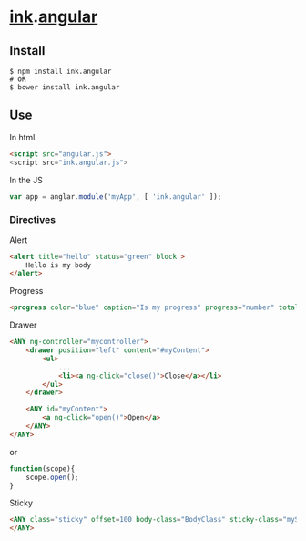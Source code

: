 # [ink](http://ink.sapo.pt).[angular](https://angularjs.org)

## Install

```console
$ npm install ink.angular
# OR
$ bower install ink.angular
```

## Use

In html
```html
<script src="angular.js">
<script src="ink.angular.js">
```
In the JS
```js
var app = anglar.module('myApp', [ 'ink.angular' ]);
```

### Directives
Alert
```html
<alert title="hello" status="green" block >
	Hello is my body
</alert>
```

Progress
```html
<progress color="blue" caption="Is my progress" progress="number" total="max" />
```

Drawer
```html
<ANY ng-controller="mycontroller">
	<drawer position="left" content="#myContent">
		<ul>
			...
			<li><a ng-click="close()">Close</a></li>
		</ul>
	</drawer>

	<ANY id="myContent">
		<a ng-click="open()">Open</a>
	</ANY>
</ANY>
```
or
```js
function(scope){
	scope.open();
}
```

Sticky
```html
<ANY class="sticky" offset=100 body-class="BodyClass" sticky-class="myStickyClass" >
</ANY>
```